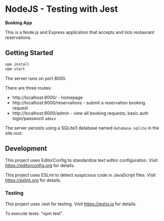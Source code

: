 # NodeJS - Testing with Jest

**Booking App**

This is a Node.js and Express application that accepts and lists restaurant reservations.

## Getting Started

```bash
npm install
npm start
```

The server runs on port 8000.

There are three routes:

- http://localhost:8000/ - homepage
- http://localhost:8000/reservations - submit a reservation booking request
- http://localhost:8000/admin - view all booking requests; basic auth login/password `admin`

The server persists using a SQLite3 database named `database.sqlite` in the site root.

## Development

This project uses EditorConfig to standardize text editor configuration. Visit https://editorconfig.org for details.

This project uses ESLint to detect suspicious code in JavaScript files. Visit https://eslint.org for details.
### Testing

This project uses Jest for testing. Visit https://jestjs.io for details.

To execute tests: "npm test".